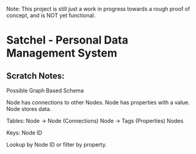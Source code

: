 Note: This project is still just a work in progress towards a rough proof of concept, and is NOT yet functional.

# Satchel - Personal Data Management System

## Scratch Notes:

Possible Graph Based Schema

Node has connections to other Nodes.
Node has properties with a value.
Node stores data.

Tables:
Node -> Node (Connections)
Node -> Tags (Properties)
Nodes

Keys:
Node ID

Lookup by Node ID or filter by property.
